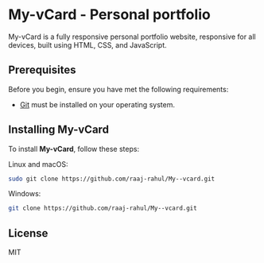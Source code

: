 # My-vCard - Personal portfolio

My-vCard is a fully responsive personal portfolio website, responsive for all devices, built using HTML, CSS, and JavaScript.

## Prerequisites

Before you begin, ensure you have met the following requirements:

* [Git](https://git-scm.com/downloads "Download Git") must be installed on your operating system.

## Installing My-vCard

To install **My-vCard**, follow these steps:

Linux and macOS:

```bash
sudo git clone https://github.com/raaj-rahul/My--vcard.git
```

Windows:

```bash
git clone https://github.com/raaj-rahul/My--vcard.git
```

## License

MIT
